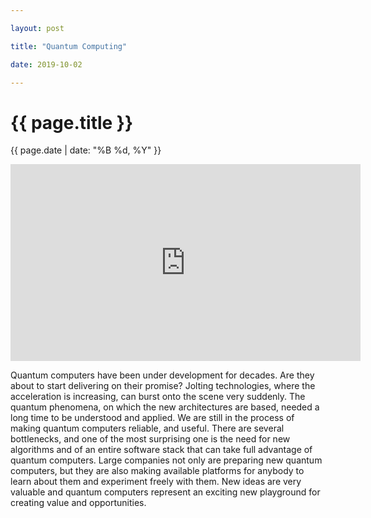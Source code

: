 ```yaml
---

layout: post

title: "Quantum Computing"

date: 2019-10-02

---
```


<div class="post-header">

<h1>{{ page.title }}</h1>

<p>{{ page.date | date: "%B %d, %Y" }}</p>

</div>

<iframe width="560" height="315" src="https://www.youtube.com/embed/7N-rS7jwxHw" frameborder="0" allow="accelerometer; autoplay; clipboard-write; encrypted-media; gyroscope; picture-in-picture" allowfullscreen></iframe>

Quantum computers have been under development for decades. Are they about to start delivering on their promise?
Jolting technologies, where the acceleration is increasing, can burst onto the scene very suddenly.
The quantum phenomena, on which the new architectures are based, needed a long time to be understood and applied. We are still in the process of making quantum computers reliable, and useful. There are several bottlenecks, and one of the most surprising one is the need for new algorithms and of an entire software stack that can take full advantage of quantum computers.
Large companies not only are preparing new quantum computers, but they are also making available platforms for anybody to learn about them and experiment freely with them. New ideas are very valuable and quantum computers represent an exciting new playground for creating value and opportunities.

